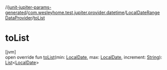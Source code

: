 //[junit-jupiter-params-generated](../../../index.md)/[com.wesleyhome.test.jupiter.provider.datetime](../index.md)/[LocalDateRangeDataProvider](index.md)/[toList](to-list.md)

# toList

[jvm]\
open override fun [toList](to-list.md)(min: [LocalDate](https://docs.oracle.com/javase/8/docs/api/java/time/LocalDate.html), max: [LocalDate](https://docs.oracle.com/javase/8/docs/api/java/time/LocalDate.html), increment: [String](https://kotlinlang.org/api/latest/jvm/stdlib/kotlin/-string/index.html)): [List](https://kotlinlang.org/api/latest/jvm/stdlib/kotlin.collections/-list/index.html)&lt;[LocalDate](https://docs.oracle.com/javase/8/docs/api/java/time/LocalDate.html)&gt;

